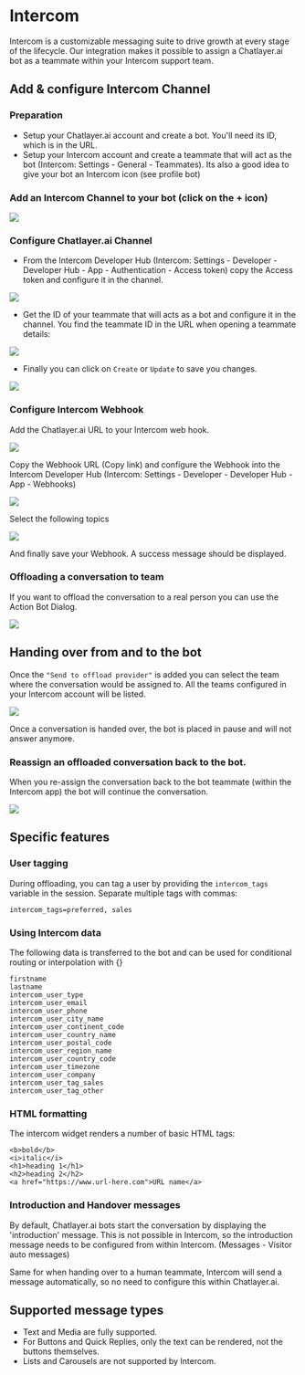 # Intercom

Intercom is a customizable messaging suite to drive growth at every stage of the lifecycle. Our integration makes it possible to assign a Chatlayer.ai bot as a teammate within your Intercom support team.

## Add & configure Intercom Channel

### Preparation

* Setup your Chatlayer.ai account and create a bot. You'll need its ID, which is in the URL.
* Setup your Intercom account and create a teammate that will act as the bot \(Intercom: Settings - General - Teammates\). Its also a good idea to give your bot an Intercom icon \(see profile bot\) 

### Add an Intercom Channel to your bot \(click on the + icon\)

![](../../.gitbook/assets/channel-config.png)

### Configure Chatlayer.ai Channel

* From the Intercom Developer Hub \(Intercom: Settings - Developer - Developer Hub - App - Authentication - Access token\) copy the Access token and configure it in the channel.

![](../../.gitbook/assets/access-token.png)

* Get the ID of your teammate that will acts as a bot and configure it in the channel. You find the teammate ID in the URL when opening a teammate details:

![](../../.gitbook/assets/intercom-teammate-id.png)

* Finally you can click on `Create` or `Update` to save you changes.

![](../../.gitbook/assets/intercom-channel-config.png)

### Configure Intercom Webhook

Add the Chatlayer.ai URL to your Intercom web hook.

![](../../.gitbook/assets/intercom-webhook.png)

Copy the Webhook URL \(Copy link\) and configure the Webhook into the Intercom Developer Hub \(Intercom: Settings - Developer - Developer Hub - App - Webhooks\)

![](../../.gitbook/assets/intercom-webhooks%20%281%29.png)

Select the following topics

![](../../.gitbook/assets/intercom-wehbooks-topics.png)

And finally save your Webhook. A success message should be displayed.

### Offloading a conversation to team

If you want to offload the conversation to a real person you can use the Action Bot Dialog.

![](../../.gitbook/assets/action-bot-dialog-overview.png)

## Handing over from and to the bot

Once the `"Send to offload provider"` is added you can select the team where the conversation would be assigned to. All the teams configured in your Intercom account will be listed.

![](../../.gitbook/assets/action-bot-dialog.png)

Once a conversation is handed over, the bot is placed in pause and will not answer anymore.

### Reassign an offloaded conversation back to the bot.

When you re-assign the conversation back to the bot teammate \(within the Intercom app\) the bot will continue the conversation.

![](../../.gitbook/assets/intercom-reassign.png)

## Specific features

### User tagging

During offloading, you can tag a user by providing the `intercom_tags` variable in the session. Separate multiple tags with commas:

```text
intercom_tags=preferred, sales
```

### Using Intercom data

The following data is transferred to the bot and can be used for conditional routing or interpolation with {}

```text
firstname
lastname
intercom_user_type
intercom_user_email
intercom_user_phone
intercom_user_city_name
intercom_user_continent_code
intercom_user_country_name
intercom_user_postal_code
intercom_user_region_name
intercom_user_country_code
intercom_user_timezone
intercom_user_company
intercom_user_tag_sales
intercom_user_tag_other
```

### HTML formatting

The intercom widget renders a number of basic HTML tags:

```text
<b>bold</b>
<i>italic</i>
<h1>heading 1</h1>
<h2>heading 2</h2>
<a href="https://www.url-here.com">URL name</a>
```

### Introduction and Handover messages

By default, Chatlayer.ai bots start the conversation by displaying the 'introduction' message. This is not possible in Intercom, so the introduction message needs to be configured from within Intercom. \(Messages - Visitor auto messages\)

Same for when handing over to a human teammate, Intercom will send a message automatically, so no need to configure this within Chatlayer.ai.

## Supported message types

* Text and Media are fully supported.
* For Buttons and Quick Replies, only the text can be rendered, not the buttons themselves.
* Lists and Carousels are not supported by Intercom.

